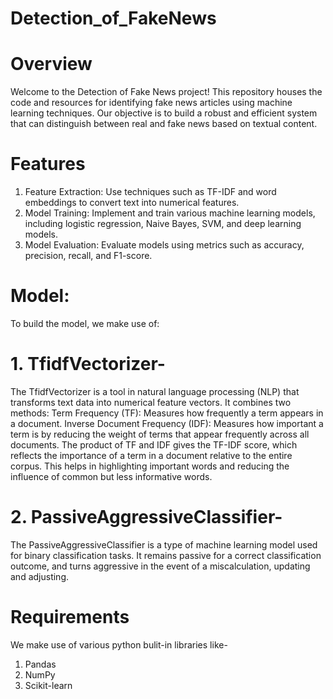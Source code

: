 # Detection_of_FakeNews

# Overview
Welcome to the Detection of Fake News project! This repository houses the code and resources for identifying fake news articles using machine learning techniques. Our objective is to build a robust and efficient system that can distinguish between real and fake news based on textual content.

# Features
1. Feature Extraction:
   Use techniques such as TF-IDF and word embeddings to convert text into numerical features.
2. Model Training:
   Implement and train various machine learning models, including logistic regression, Naive Bayes, SVM, and deep learning models.
3. Model Evaluation:
   Evaluate models using metrics such as accuracy, precision, recall, and F1-score.

# Model:
To build the model, we make use of:
# 1. TfidfVectorizer-
   The TfidfVectorizer is a tool in natural language processing (NLP) that transforms text data into numerical feature vectors. It combines two methods:
       Term Frequency (TF): Measures how frequently a term appears in a document.
       Inverse Document Frequency (IDF): Measures how important a term is by reducing the weight of terms that appear frequently across all documents.
  The product of TF and IDF gives the TF-IDF score, which reflects the importance of a term in a document relative to the entire corpus. This helps in highlighting important words and reducing the influence of common but less informative words.

# 2. PassiveAggressiveClassifier-
   The PassiveAggressiveClassifier is a type of machine learning model used for binary classification tasks. It remains passive for a correct classification outcome, and turns aggressive in the event of a miscalculation, updating and adjusting.

# Requirements
We make use of various python bulit-in libraries like-
1. Pandas
2. NumPy
3. Scikit-learn
